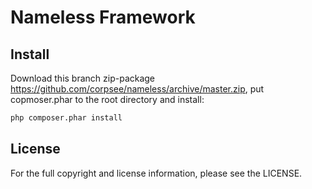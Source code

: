 Nameless Framework
==================

Install
-------
Download this branch zip-package https://github.com/corpsee/nameless/archive/master.zip, put copmoser.phar to the root directory and install:

```bash
php composer.phar install
```

License
-------
For the full copyright and license information, please see the LICENSE.